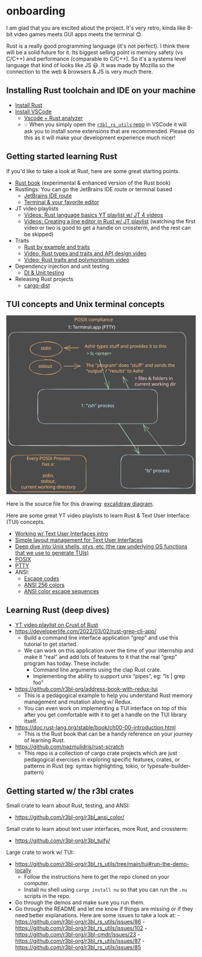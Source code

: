 # onboarding

I am glad that you are excited about the project. It's very retro, kinda like 8-bit video games
meets GUI apps meets the terminal 😊.

Rust is a really good programming language (it's not perfect). I think there will be a solid future
for it. Its biggest selling point is memory safety (vs C/C++) and performance (comparable to C/C++).
So it's a systems level language that kind of looks like JS 😃. It was made by Mozilla so the
connection to the web & browsers & JS is very much there.

## Installing Rust toolchain and IDE on your machine

- [Install Rust](https://www.rust-lang.org/tools/install)
- [Install VSCode](https://code.visualstudio.com)
  - [Vscode + Rust analyzer](https://code.visualstudio.com/docs/languages/rust)
  - 💡 When you simply open the [`r3bl_rs_utils` repo](https://github.com/r3bl-org/r3bl_rs_utils) in VSCode it will ask you to install some extensions that
    are recommended. Please do this as it will make your development experience much nicer!

## Getting started learning Rust

If you'd like to take a look at Rust, here are some great starting points.

- [Rust book](https://rust-book.cs.brown.edu/) (experimental & enhanced version of the Rust book)
- Rustlings: You can go the JetBrains IDE route or terminal based
  - [JetBrains IDE route](https://plugins.jetbrains.com/plugin/16631-learn-rust/)
  - [Terminal & your favorite editor](https://github.com/rust-lang/rustlings)
- JT video playlists
  - [Videos: Rust language basics YT playlist w/ JT 4 videos](https://www.youtube.com/playlist?list=PLP2yfE2-FXdQmXLvrQ5QN64enbF_KCYQW)
  - [Videos: Creating a line editor in Rust w/ JT playlist](https://www.youtube.com/playlist?list=PLP2yfE2-FXdQw0I6O4YdIX_mzBeF5TDdv) (watching the first video or two is good to get a handle on crossterm, and the rest can be skipped)
- Traits
  - [Rust by example and traits](https://doc.rust-lang.org/stable/rust-by-example/trait/impl_trait.html)
  - [Video: Rust types and traits and API design video](https://www.youtube.com/watch?v=bnnacleqg6k)
  - [Video: Rust traits and polymorphism video](https://www.youtube.com/watch?v=CHRNj5oubwc)
- Dependency injection and unit testing
  - [DI & Unit testing](https://worldwithouteng.com/articles/make-your-rust-code-unit-testable-with-dependency-inversion/) 
- Releasing Rust projects
  - [cargo-dist](https://github.com/axodotdev/cargo-dist/)

## TUI concepts and Unix terminal concepts

![](docs/terminal-overview-posix.svg)

Here is the source file for this drawing:
[excalidraw diagram](docs/terminal-overview-posix.excalidraw).

Here are some great YT video playlists to learn Rust & Text User Interface (TUI) concepts.

- [Working w/ Text User Interfaces intro](https://www.youtube.com/playlist?list=PLP2yfE2-FXdQw0I6O4YdIX_mzBeF5TDdv)
- [Simple layout management for Text User Interfaces](https://www.youtube.com/playlist?list=PLkkNzJtrmgs1ISu3407av-QhocYZAduYv)
- [Deep dive into Unix shells, ptys, etc (the raw underlying OS functions that we use to generate TUIs)](https://www.youtube.com/playlist?list=PLFAC320731F539902)
- [POSIX](https://en.wikipedia.org/wiki/POSIX)
- [PTTY](https://en.wikipedia.org/wiki/Pseudoterminal)
- ANSI:
  - [Escape codes](https://notes.burke.libbey.me/ansi-escape-codes/)
  - [ANSI 256 colors](https://www.ditig.com/256-colors-cheat-sheet)
  - [ANSI color escape sequences](https://stackoverflow.com/questions/4842424/list-of-ansi-color-escape-sequences)

## Learning Rust (deep dives)

- [YT video playlist on Crust of Rust](https://www.youtube.com/playlist?list=PLqbS7AVVErFiWDOAVrPt7aYmnuuOLYvOa)
- https://developerlife.com/2022/03/02/rust-grep-cli-app/
  - Build a command line interface application “grep” and use this tutorial to get started.
  - We can work on this application over the time of your internship and make it “real” and add lots
    of features to it that the real “grep” program has today. These include:
    - Command line arguments using the clap Rust crate.
    - Implementing the ability to support unix “pipes”, eg: “ls | grep foo”
- https://github.com/r3bl-org/address-book-with-redux-tui
  - This is a pedagogical example to help you understand Rust memory management and mutation along
    w/ Redux.
  - You can even work on implementing a TUI interface on top of this after you get comfortable with
    it to get a handle on the TUI library itself.
- https://doc.rust-lang.org/stable/book/ch00-00-introduction.html
  - This is the Rust book that can be a handy reference on your journey of learning Rust.
- https://github.com/nazmulidris/rust-scratch
  - This repo is a collection of cargo crate projects which are just pedagogical exercises in exploring specific features, crates, or patterns in Rust (eg: syntax highlighting, tokio, or typesafe-builder-pattern)

## Getting started w/ the r3bl crates

Small crate to learn about Rust, testing, and ANSI:
- https://github.com/r3bl-org/r3bl_ansi_color/

Small crate to learn about text user interfaces, more Rust, and crossterm:
- https://github.com/r3bl-org/r3bl_tuify/

Large crate to work w/ TUI:
- https://github.com/r3bl-org/r3bl_rs_utils/tree/main/tui#run-the-demo-locally
  - Follow the instructions here to get the repo cloned on your computer.
  - Install nu shell using `cargo install nu` so that you can run the `.nu` scripts in the repo.
- Go through the demos and make sure you run them.
- Go through the README and let me know if things are missing or if they need better explanations.
  Here are some issues to take a look at: - https://github.com/r3bl-org/r3bl_rs_utils/issues/86 -
  https://github.com/r3bl-org/r3bl_rs_utils/issues/102 -
  https://github.com/r3bl-org/r3bl-cmdr/issues/23 -
  https://github.com/r3bl-org/r3bl_rs_utils/issues/87 -
  https://github.com/r3bl-org/r3bl_rs_utils/issues/85
